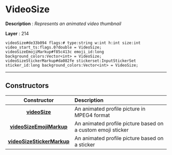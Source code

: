 # VideoSize

**Description** : *Represents an animated video thumbnail*

**Layer** : 214

```tl
videoSize#de33b094 flags:# type:string w:int h:int size:int video_start_ts:flags.0?double = VideoSize;
videoSizeEmojiMarkup#f85c413c emoji_id:long background_colors:Vector<int> = VideoSize;
videoSizeStickerMarkup#da082fe stickerset:InputStickerSet sticker_id:long background_colors:Vector<int> = VideoSize;
```

---

## Constructors

| Constructor | Description |
| :---: | :--- |
| [**videoSize**](constructor/videoSize) | An animated profile picture in MPEG4 format |
| [**videoSizeEmojiMarkup**](constructor/videoSizeEmojiMarkup) | An animated profile picture based on a custom emoji sticker |
| [**videoSizeStickerMarkup**](constructor/videoSizeStickerMarkup) | An animated profile picture based on a sticker |